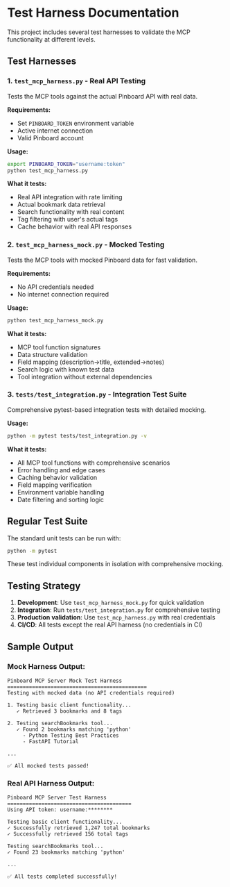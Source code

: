 # Test Harness Documentation

This project includes several test harnesses to validate the MCP functionality at different levels.

## Test Harnesses

### 1. `test_mcp_harness.py` - Real API Testing

Tests the MCP tools against the actual Pinboard API with real data.

**Requirements:**
- Set `PINBOARD_TOKEN` environment variable
- Active internet connection
- Valid Pinboard account

**Usage:**
```bash
export PINBOARD_TOKEN="username:token"
python test_mcp_harness.py
```

**What it tests:**
- Real API integration with rate limiting
- Actual bookmark data retrieval
- Search functionality with real content
- Tag filtering with user's actual tags
- Cache behavior with real API responses

### 2. `test_mcp_harness_mock.py` - Mocked Testing

Tests the MCP tools with mocked Pinboard data for fast validation.

**Requirements:**
- No API credentials needed
- No internet connection required

**Usage:**
```bash
python test_mcp_harness_mock.py
```

**What it tests:**
- MCP tool function signatures
- Data structure validation
- Field mapping (description→title, extended→notes)
- Search logic with known test data
- Tool integration without external dependencies

### 3. `tests/test_integration.py` - Integration Test Suite

Comprehensive pytest-based integration tests with detailed mocking.

**Usage:**
```bash
python -m pytest tests/test_integration.py -v
```

**What it tests:**
- All MCP tool functions with comprehensive scenarios
- Error handling and edge cases
- Caching behavior validation
- Field mapping verification
- Environment variable handling
- Date filtering and sorting logic

## Regular Test Suite

The standard unit tests can be run with:
```bash
python -m pytest
```

These test individual components in isolation with comprehensive mocking.

## Testing Strategy

1. **Development**: Use `test_mcp_harness_mock.py` for quick validation
2. **Integration**: Run `tests/test_integration.py` for comprehensive testing
3. **Production validation**: Use `test_mcp_harness.py` with real credentials
4. **CI/CD**: All tests except the real API harness (no credentials in CI)

## Sample Output

### Mock Harness Output:
```
Pinboard MCP Server Mock Test Harness
=============================================
Testing with mocked data (no API credentials required)

1. Testing basic client functionality...
   ✓ Retrieved 3 bookmarks and 8 tags

2. Testing searchBookmarks tool...
   ✓ Found 2 bookmarks matching 'python'
     - Python Testing Best Practices
     - FastAPI Tutorial

...

✅ All mocked tests passed!
```

### Real API Harness Output:
```
Pinboard MCP Server Test Harness
========================================
Using API token: username:********

Testing basic client functionality...
✓ Successfully retrieved 1,247 total bookmarks
✓ Successfully retrieved 156 total tags

Testing searchBookmarks tool...
✓ Found 23 bookmarks matching 'python'

...

✅ All tests completed successfully!
```